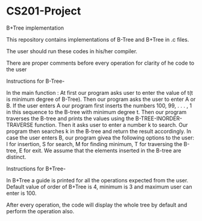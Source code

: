 # CS201-Project
B+Tree implementation

This repository contains implementations of B-Tree and B+Tree in .c files.

The user should run these codes in his/her compiler.

There are proper comments before every operation for clarity of he code to the user

Instructions for B-Tree-

In the main function : At first our
program asks user to enter the value of t(t is minimum degree of B-Tree). Then our program 
asks the user to enter A or B. If the user enters A our program first
inserts the numbers 100, 99, . . . , 1 in this sequence to the B-tree with minimum
degree t. Then our program traverses the B-tree and prints the values
using the B-TREE-INORDER-TRAVERSE function. Then it asks user to enter
a number k to search. Our program then searches k in the B-tree and return
the result accordingly.
In case the user enters B, our program givea the following options to
the user: I for insertion, S for search, M for finding minimum, T for traversing
the B-tree, E for exit. We assume that the elements inserted in the B-tree are
distinct.

Instructions for B+Tree-

In B+Tree a guide is printed for all the operations expected from the user. Default value of order of B+Tree is 4, minimum is 3 and maximum user can enter is 100.

After every operation, the code will display the whole tree by default and perform the operation also.
